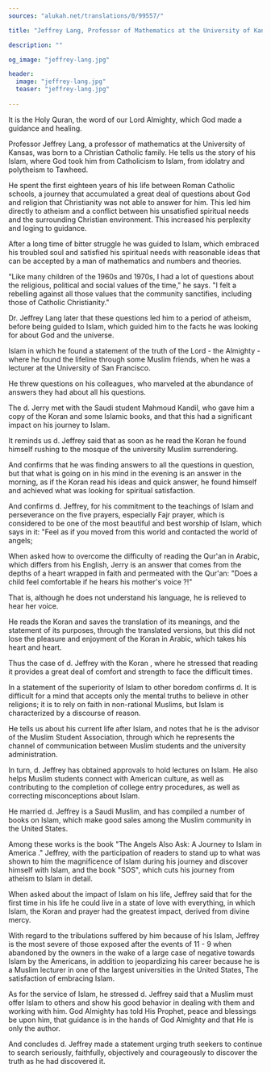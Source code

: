```yaml
---
sources: "alukah.net/translations/0/99557/"

title: "Jeffrey Lang, Professor of Mathematics at the University of Kansas"

description: ""

og_image: "jeffrey-lang.jpg"

header:
  image: "jeffrey-lang.jpg"
  teaser: "jeffrey-lang.jpg"
  
---
```


It is the Holy Quran, the word of our Lord Almighty, which God made a guidance and healing.

Professor Jeffrey Lang, a professor of mathematics at the University of Kansas, was born to a Christian Catholic family. He tells us the story of his Islam, where God took him from Catholicism to Islam, from idolatry and polytheism to Tawheed.

He spent the first eighteen years of his life between Roman Catholic schools, a journey that accumulated a great deal of questions about God and religion that Christianity was not able to answer for him. This led him directly to atheism and a conflict between his unsatisfied spiritual needs and the surrounding Christian environment. This increased his perplexity and loging to guidance.

After a long time of bitter struggle he was guided to Islam, which embraced his troubled soul and satisfied his spiritual needs with reasonable ideas that can be accepted by a man of mathematics and numbers and theories.

"Like many children of the 1960s and 1970s, I had a lot of questions about the religious, political and social values ​​of the time," he says. "I felt a rebelling against all those values ​​that the community sanctifies, including those of Catholic Christianity."

Dr. Jeffrey Lang later that these questions led him to a period of atheism, before being guided to Islam, which guided him to the facts he was looking for about God and the universe.

Islam in which he found a statement of the truth of the Lord - the Almighty - where he found the lifeline through some Muslim friends, when he was a lecturer at the University of San Francisco.

He threw questions on his colleagues, who marveled at the abundance of answers they had about all his questions.

The d. Jerry met with the Saudi student Mahmoud Kandil, who gave him a copy of the Koran and some Islamic books, and that this had a significant impact on his journey to Islam.

It reminds us d. Jeffrey said that as soon as he read the Koran he found himself rushing to the mosque of the university Muslim surrendering.

And confirms that he was finding answers to all the questions in question, but that what is going on in his mind in the evening is an answer in the morning, as if the Koran read his ideas and quick answer, he found himself and achieved what was looking for spiritual satisfaction.

And confirms d. Jeffrey, for his commitment to the teachings of Islam and perseverance on the five prayers, especially Fajr prayer, which is considered to be one of the most beautiful and best worship of Islam, which says in it: "Feel as if you moved from this world and contacted the world of angels;

When asked how to overcome the difficulty of reading the Qur'an in Arabic, which differs from his English, Jerry is an answer that comes from the depths of a heart wrapped in faith and permeated with the Qur'an: "Does a child feel comfortable if he hears his mother's voice ?!"

That is, although he does not understand his language, he is relieved to hear her voice.

He reads the Koran and saves the translation of its meanings, and the statement of its purposes, through the translated versions, but this did not lose the pleasure and enjoyment of the Koran in Arabic, which takes his heart and heart.

Thus the case of d. Jeffrey with the Koran , where he stressed that reading it provides a great deal of comfort and strength to face the difficult times.

In a statement of the superiority of Islam to other boredom confirms d. It is difficult for a mind that accepts only the mental truths to believe in other religions; it is to rely on faith in non-rational Muslims, but Islam is characterized by a discourse of reason.

He tells us about his current life after Islam, and notes that he is the advisor of the Muslim Student Association, through which he represents the channel of communication between Muslim students and the university administration.

In turn, d. Jeffrey has obtained approvals to hold lectures on Islam. He also helps Muslim students connect with American culture, as well as contributing to the completion of college entry procedures, as well as correcting misconceptions about Islam.

He married d. Jeffrey is a Saudi Muslim, and has compiled a number of books on Islam, which make good sales among the Muslim community in the United States.

Among these works is the book "The Angels Also Ask: A Journey to Islam in America ." Jeffrey, with the participation of readers to stand up to what was shown to him the magnificence of Islam during his journey and discover himself with Islam, and the book "SOS", which cuts his journey from atheism to Islam in detail.

When asked about the impact of Islam on his life, Jeffrey said that for the first time in his life he could live in a state of love with everything, in which Islam, the Koran and prayer had the greatest impact, derived from divine mercy.

With regard to the tribulations suffered by him because of his Islam, Jeffrey is the most severe of those exposed after the events of 11 - 9 when abandoned by the owners in the wake of a large case of negative towards Islam by the Americans, in addition to jeopardizing his career because he is a Muslim lecturer in one of the largest universities in the United States, The satisfaction of embracing Islam.

As for the service of Islam, he stressed d. Jeffrey said that a Muslim must offer Islam to others and show his good behavior in dealing with them and working with him. God Almighty has told His Prophet, peace and blessings be upon him, that guidance is in the hands of God Almighty and that He is only the author.

And concludes d. Jeffrey made a statement urging truth seekers to continue to search seriously, faithfully, objectively and courageously to discover the truth as he had discovered it. 